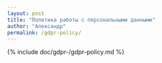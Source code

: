 ```yaml
---
layout: post
title: "Политика работы с персональными данными"
author: "Александр"
permalink: /gdpr-policy/
---
```

{% include doc/gdpr-/gdpr-policy.md %}
